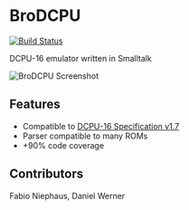 BroDCPU
=======
[![Build Status](https://travis-ci.org/fniephaus/BroDCPU.svg?branch=master)](https://travis-ci.org/fniephaus/BroDCPU)

DCPU-16 emulator written in Smalltalk

![BroDCPU Screenshot](https://raw.github.com/fniephaus/BroDCPU/master/screenshot.gif)


## Features

- Compatible to [DCPU-16 Specification v1.7](http://dcpu.com/dcpu-16/)
- Parser compatible to many ROMs
- +90% code coverage


## Contributors

Fabio Niephaus, Daniel Werner
